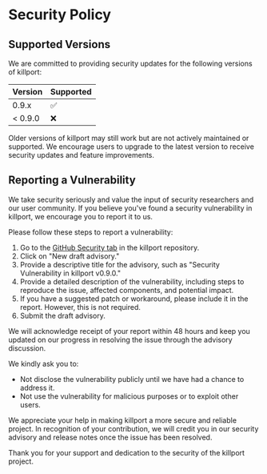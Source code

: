 # Security Policy

## Supported Versions

We are committed to providing security updates for the following versions of killport:

| Version | Supported          |
| ------- | ------------------ |
| 0.9.x   | :white_check_mark: |
| < 0.9.0 | :x:                |

Older versions of killport may still work but are not actively maintained or supported. We encourage users to upgrade to the latest version to receive security updates and feature improvements.

## Reporting a Vulnerability

We take security seriously and value the input of security researchers and our user community. If you believe you've found a security vulnerability in killport, we encourage you to report it to us.

Please follow these steps to report a vulnerability:

1. Go to the [GitHub Security tab](https://github.com/jkfran/killport/security/advisories) in the killport repository.
2. Click on "New draft advisory."
3. Provide a descriptive title for the advisory, such as "Security Vulnerability in killport v0.9.0."
4. Provide a detailed description of the vulnerability, including steps to reproduce the issue, affected components, and potential impact.
5. If you have a suggested patch or workaround, please include it in the report. However, this is not required.
6. Submit the draft advisory.

We will acknowledge receipt of your report within 48 hours and keep you updated on our progress in resolving the issue through the advisory discussion.

We kindly ask you to:

- Not disclose the vulnerability publicly until we have had a chance to address it.
- Not use the vulnerability for malicious purposes or to exploit other users.

We appreciate your help in making killport a more secure and reliable project. In recognition of your contribution, we will credit you in our security advisory and release notes once the issue has been resolved.

Thank you for your support and dedication to the security of the killport project.

